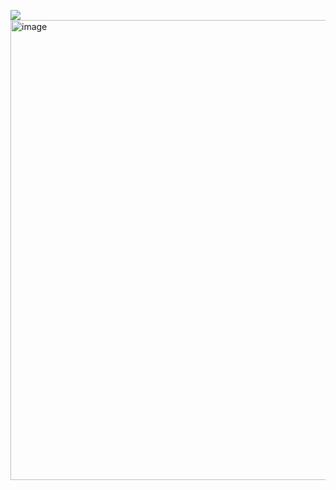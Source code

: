 ![](https://komarev.com/ghpvc/?username=your-github-silverxpt)
<img width="736" height="736" alt="image" src="https://github.com/user-attachments/assets/01c1f793-aad9-47e1-b0f2-44f15a46049e" />
